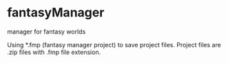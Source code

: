 # fantasyManager
manager for fantasy worlds

Using *.fmp (fantasy manager project) to save project files. Project files are .zip files with .fmp file extension.
